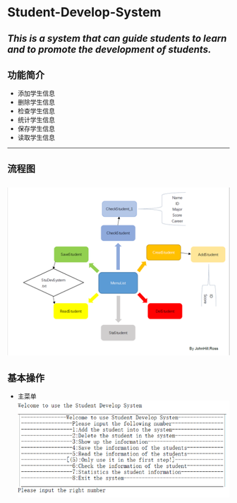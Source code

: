 # Student-Develop-System
*This is a system that can guide students to learn and to promote the development of students.*
-----------------------------------------------------------------------------------------------
## 功能简介

- 添加学生信息
- 删除学生信息
- 检查学生信息
- 统计学生信息
- 保存学生信息
- 读取学生信息
-----------------------------------------------------------------------------------------------
## 流程图

![](https://github.com/JohnHillRoss/Student-Develop-System/blob/master/StuDevSystem.png)
-----------------------------------------------------------------------------------------------
## 基本操作
- 主菜单
![](https://github.com/JohnHillRoss/Student-Develop-System/blob/master/menulist.png)
